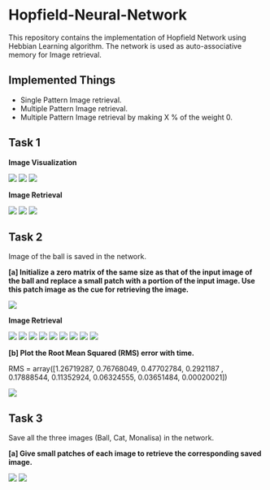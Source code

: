 # Hopfield-Neural-Network
This repository contains the implementation of Hopfield Network using Hebbian Learning algorithm. The network is used as auto-associative memory for Image retrieval.

## Implemented Things
* Single Pattern Image retrieval.
* Multiple Pattern Image retrieval.
* Multiple Pattern Image retrieval by making X % of the weight 0.

## Task 1

**Image Visualization**

![](Images/Part_1/Ball.png)  ![](Images/Part_1/Cat.png)  ![](Images/Part_1/Mona.png)

**Image Retrieval**

![](Images/Part_3/ball_weight_25%.gif)  ![](Images/Part_3/cat_weight_25%.gif)  ![](Images/Part_3/ball_weight_25%.gif)

## Task 2
Image of the ball is saved in the network.

**[a] Initialize a zero matrix of the same size as that of the input image of the ball and replace a small patch with a portion of the input image. Use this patch image as the cue for retrieving the image.**

![](Images/Part_1/Ball_patch.png)


**Image Retrieval**

![](Images/Part_2/Iteration_1.png) ![](Images/Part_2/Iteration_2.png) ![](Images/Part_2/Iteration_3.png) ![](Images/Part_2/Iteration_4.png) ![](Images/Part_2/Iteration_5.png) ![](Images/Part_2/Iteration_6.png) ![](Images/Part_2/Iteration_7.png) ![](Images/Part_2/Iteration_8.png) ![](Images/Part_1/Ball.png)

**[b] Plot the Root Mean Squared (RMS) error with time.**

RMS = array([1.26719287, 0.76768049, 0.47702784, 0.2921187 , 0.17888544, 0.11352924, 0.06324555, 0.03651484, 0.00020021])

![](Images/Part_2/RMS_plot.png)

## Task 3
Save all the three images (Ball, Cat, Monalisa) in the network.

**[a] Give small patches of each image to retrieve the corresponding saved image.**

![](Images/Part_1/Cat_patch.png) ![](Images/Part_1/Mona_patch.png)

  
